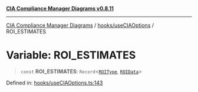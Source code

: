 [**CIA Compliance Manager Diagrams v0.8.11**](../../../README.md)

***

[CIA Compliance Manager Diagrams](../../../modules.md) / [hooks/useCIAOptions](../README.md) / ROI\_ESTIMATES

# Variable: ROI\_ESTIMATES

> `const` **ROI\_ESTIMATES**: `Record`\<[`ROIType`](../type-aliases/ROIType.md), [`ROIData`](../interfaces/ROIData.md)\>

Defined in: [hooks/useCIAOptions.ts:143](https://github.com/Hack23/cia-compliance-manager/blob/d6eede30e4f01622fe18187e98b207e9a06a781f/src/hooks/useCIAOptions.ts#L143)
